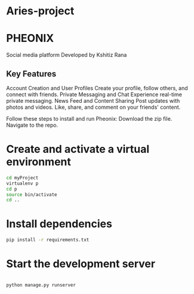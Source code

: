 # Aries-project

# PHEONIX

Social media platform 
Developed by Kshitiz Rana

## Key Features

Account Creation and User Profiles
Create your profile, follow others, and connect with friends.
 Private Messaging and Chat
Experience real-time private messaging.
News Feed and Content Sharing
Post updates with photos and videos.
Like, share, and comment on your friends' content.

Follow these steps to install and run Pheonix:
Download the zip file.
Navigate to the repo.
 

# Create and activate a virtual environment
```bash
cd myProject
virtualenv p
cd p
source bin/activate
cd ..
```
# Install dependencies
``` bash
pip install -r requirements.txt
```
# Start the development server
```bash

python manage.py runserver
```
